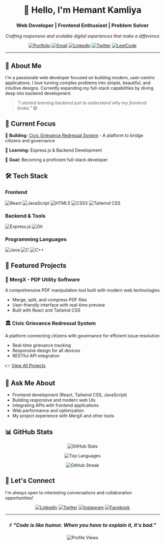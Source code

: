 <div align="center">
  
# 👋 Hello, I'm Hemant Kamliya

### Web Developer | Frontend Enthusiast | Problem Solver

*Crafting responsive and scalable digital experiences that make a difference*

[![Portfolio](https://img.shields.io/badge/Portfolio-FF5722?style=for-the-badge&logo=todoist&logoColor=white)](https://portfolio2-pi-lime.vercel.app/)
[![Email](https://img.shields.io/badge/Email-D14836?style=for-the-badge&logo=gmail&logoColor=white)](mailto:hemantkamliya87@gmail.com)
[![LinkedIn](https://img.shields.io/badge/LinkedIn-0077B5?style=for-the-badge&logo=linkedin&logoColor=white)](https://linkedin.com/in/hemantkamliya)
[![Twitter](https://img.shields.io/badge/Twitter-1DA1F2?style=for-the-badge&logo=twitter&logoColor=white)](https://twitter.com/hemantkamliya)
[![LeetCode](https://img.shields.io/badge/LeetCode-FFA116?style=for-the-badge&logo=leetcode&logoColor=black)](https://www.leetcode.com/hemant_kamliya)

</div>

---

## 🚀 About Me

I'm a passionate web developer focused on building modern, user-centric applications. I love turning complex problems into simple, beautiful, and intuitive designs. Currently expanding my full-stack capabilities by diving deep into backend development.

> *"I started learning backend just to understand why my frontend broke."* 😄

## 💼 Current Focus

🔭 **Building:** [Civic Grievance Redressal System](https://civic-grievance-redressal-system.vercel.app/) - A platform to bridge citizens and governance

🌱 **Learning:** Express.js & Backend Development

🎯 **Goal:** Becoming a proficient full-stack developer

## 🛠️ Tech Stack

### Frontend
![React](https://img.shields.io/badge/React-20232A?style=for-the-badge&logo=react&logoColor=61DAFB)
![JavaScript](https://img.shields.io/badge/JavaScript-F7DF1E?style=for-the-badge&logo=javascript&logoColor=black)
![HTML5](https://img.shields.io/badge/HTML5-E34F26?style=for-the-badge&logo=html5&logoColor=white)
![CSS3](https://img.shields.io/badge/CSS3-1572B6?style=for-the-badge&logo=css3&logoColor=white)
![Tailwind CSS](https://img.shields.io/badge/Tailwind_CSS-38B2AC?style=for-the-badge&logo=tailwind-css&logoColor=white)

### Backend & Tools
![Express.js](https://img.shields.io/badge/Express.js-404D59?style=for-the-badge&logo=express)
![Git](https://img.shields.io/badge/Git-F05032?style=for-the-badge&logo=git&logoColor=white)

### Programming Languages
![Java](https://img.shields.io/badge/Java-ED8B00?style=for-the-badge&logo=openjdk&logoColor=white)
![C](https://img.shields.io/badge/C-00599C?style=for-the-badge&logo=c&logoColor=white)
![C++](https://img.shields.io/badge/C++-00599C?style=for-the-badge&logo=cplusplus&logoColor=white)

## 🌟 Featured Projects

### 🎯 MergX - PDF Utility Software
A comprehensive PDF manipulation tool built with modern web technologies
- Merge, split, and compress PDF files
- User-friendly interface with real-time preview
- Built with React and Tailwind CSS

### 🏛️ Civic Grievance Redressal System
A platform connecting citizens with governance for efficient issue resolution
- Real-time grievance tracking
- Responsive design for all devices
- RESTful API integration

👉 [View All Projects](https://portfolio2-pi-lime.vercel.app/)

## 💬 Ask Me About

- Frontend development (React, Tailwind CSS, JavaScript)
- Building responsive and modern web UIs
- Integrating APIs with frontend applications
- Web performance and optimization
- My project experience with MergX and other tools

## 📊 GitHub Stats

<div align="center">
  
![GitHub Stats](https://github-readme-stats.vercel.app/api?username=hemantkamliya&show_icons=true&theme=radical&hide_border=true&bg_color=0D1117)

![Top Languages](https://github-readme-stats.vercel.app/api/top-langs?username=hemantkamliya&show_icons=true&theme=radical&layout=compact&hide_border=true&bg_color=0D1117)

![GitHub Streak](https://github-readme-streak-stats.herokuapp.com/?user=hemantkamliya&theme=radical&hide_border=true&background=0D1117)

</div>

## 🤝 Let's Connect

I'm always open to interesting conversations and collaboration opportunities!

<div align="center">

[![LinkedIn](https://img.shields.io/badge/LinkedIn-Connect-blue?style=for-the-badge&logo=linkedin)](https://linkedin.com/in/hemantkamliya)
[![Twitter](https://img.shields.io/badge/Twitter-Follow-1DA1F2?style=for-the-badge&logo=twitter)](https://twitter.com/hemantkamliya)
[![Instagram](https://img.shields.io/badge/Instagram-Follow-E4405F?style=for-the-badge&logo=instagram&logoColor=white)](https://instagram.com/hemant_kamliya)
[![Facebook](https://img.shields.io/badge/Facebook-Connect-1877F2?style=for-the-badge&logo=facebook&logoColor=white)](https://fb.com/hemant%20kamliya)

</div>

---

<div align="center">

### ⚡ *"Code is like humor. When you have to explain it, it's bad."*

![Profile Views](https://komarev.com/ghpvc/?username=hemantkamliya&color=brightgreen&style=flat-square)

</div>
